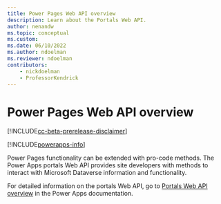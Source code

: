 ```yaml
---
title: Power Pages Web API overview
description: Learn about the Portals Web API.
author: nenandw
ms.topic: conceptual
ms.custom: 
ms.date: 06/10/2022
ms.author: ndoelman
ms.reviewer: ndoelman
contributors:
    - nickdoelman
    - ProfessorKendrick
---
```


# Power Pages Web API overview

[!INCLUDE[cc-beta-prerelease-disclaimer](../includes/cc-beta-prerelease-disclaimer.md)]

[!INCLUDE[powerapps-info](../includes/cc-powerapps-info.md)]

Power Pages functionality can be extended with pro-code methods. The Power Apps portals Web API provides site developers with methods to interact with Microsoft Dataverse information and functionality.

For detailed information on the portals Web API, go to [Portals Web API overview](/powerapps/maker/portals/web-api-overview) in the Power Apps documentation.

